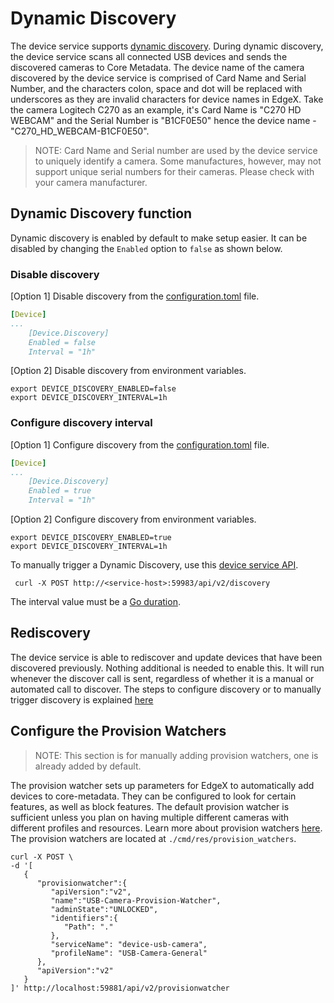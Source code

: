 # Dynamic Discovery
The device service supports [dynamic discovery](https://docs.edgexfoundry.org/2.1/microservices/device/Ch-DeviceServices/#dynamic-provisioning).
During dynamic discovery, the device service scans all connected USB devices and sends the discovered cameras to Core Metadata.
The device name of the camera discovered by the device service is comprised of Card Name and Serial Number, and the characters colon, space and dot will be replaced with underscores as they are invalid characters for device names in EdgeX.
Take the camera Logitech C270 as an example, it's Card Name is "C270 HD WEBCAM" and the Serial Number is "B1CF0E50" hence the device name - "C270_HD_WEBCAM-B1CF0E50".

> NOTE: Card Name and Serial number are used by the device service to uniquely identify a camera. Some manufactures, however, may not support unique serial numbers for their cameras. Please check with your camera manufacturer.

## Dynamic Discovery function
Dynamic discovery is enabled by default to make setup easier. It can be disabled by changing the `Enabled` option to `false` as shown below.

### Disable discovery

[Option 1] Disable discovery from the [configuration.toml](../cmd/res/configuration.toml) file.
```yaml
[Device] 
...
    [Device.Discovery]
    Enabled = false
    Interval = "1h"
```

[Option 2] Disable discovery from environment variables. 
```shell
export DEVICE_DISCOVERY_ENABLED=false
export DEVICE_DISCOVERY_INTERVAL=1h
```

### Configure discovery interval
[Option 1] Configure discovery from the [configuration.toml](../cmd/res/configuration.toml) file.
```yaml
[Device] 
...
    [Device.Discovery]
    Enabled = true
    Interval = "1h"
```

[Option 2] Configure discovery from environment variables.
```shell
export DEVICE_DISCOVERY_ENABLED=true
export DEVICE_DISCOVERY_INTERVAL=1h
```

To manually trigger a Dynamic Discovery, use this [device service API](https://app.swaggerhub.com/apis-docs/EdgeXFoundry1/device-sdk/2.2.0#/default/post_discovery).  

```shell
 curl -X POST http://<service-host>:59983/api/v2/discovery
```

The interval value must be a [Go duration](https://pkg.go.dev/time#ParseDuration).


## Rediscovery
The device service is able to rediscover and update devices that have been discovered previously.
Nothing additional is needed to enable this. It will run whenever the discover call is sent, regardless
of whether it is a manual or automated call to discover. The steps to configure discovery or to
manually trigger discovery is explained [here](#dynamic-discovery-function)

## Configure the Provision Watchers

> NOTE: This section is for manually adding provision watchers, one is already added by default.

The provision watcher sets up parameters for EdgeX to automatically add devices to core-metadata. They can be configured to look for certain features, as well as block features. The default provision watcher is sufficient unless you plan on having multiple different cameras with different profiles and resources. Learn more about provision watchers [here](https://docs.edgexfoundry.org/latest/microservices/core/metadata/Ch-Metadata/#provision-watcher). The provision watchers are located at `./cmd/res/provision_watchers`.



```shell
curl -X POST \
-d '[
   {
      "provisionwatcher":{
         "apiVersion":"v2",
         "name":"USB-Camera-Provision-Watcher",
         "adminState":"UNLOCKED",
         "identifiers":{
            "Path": "."
         },
         "serviceName": "device-usb-camera",
         "profileName": "USB-Camera-General"
      },
      "apiVersion":"v2"
   }
]' http://localhost:59881/api/v2/provisionwatcher
```
